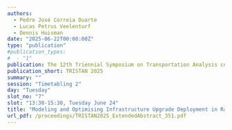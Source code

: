 ```yaml
---
authors:
  - Pedro José Correia Duarte
  - Lucas Petrus Veelenturf
  - Dennis Huisman
date: "2025-06-22T00:00:00Z"
type: "publication"
#publication_types:
#  - "1"
publication: The 12th Triennial Symposium on Transportation Analysis conference
publication_short: TRISTAN 2025
summary: ""
session: "Timetabling 2"
day: "Tuesday"
slot_no: "7"
slot: "13:30-15:30, Tuesday June 24"
title: "Modeling and Optimising Infrastructure Upgrade Deployment in Railway Networks Operating Cyclic Timetables"
url_pdf: /proceedings/TRISTAN2025_ExtendedAbstract_351.pdf
---
```

